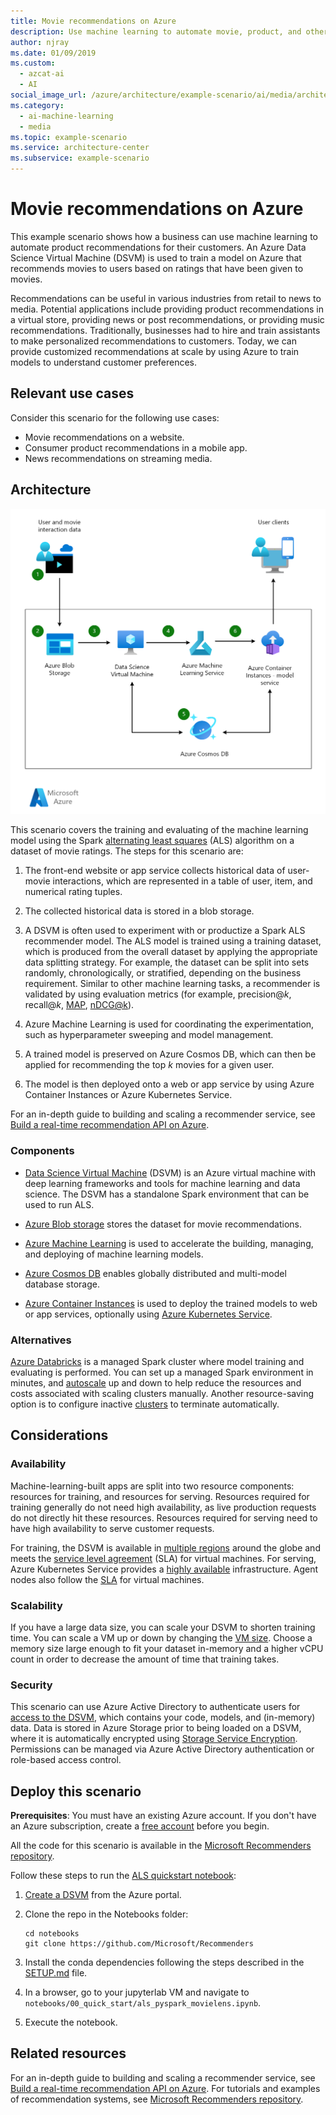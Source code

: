 ```yaml
---
title: Movie recommendations on Azure
description: Use machine learning to automate movie, product, and other recommendations using machine learning and an Azure Data Science Virtual Machine (DSVM) to train a model on Azure.
author: njray
ms.date: 01/09/2019
ms.custom:
  - azcat-ai
  - AI
social_image_url: /azure/architecture/example-scenario/ai/media/architecture-movie-recommender.png
ms.category:
  - ai-machine-learning
  - media
ms.topic: example-scenario
ms.service: architecture-center
ms.subservice: example-scenario
---
```


# Movie recommendations on Azure

This example scenario shows how a business can use machine learning to automate product recommendations for their customers. An Azure Data Science Virtual Machine (DSVM) is used to train a model on Azure that recommends movies to users based on ratings that have been given to movies.

Recommendations can be useful in various industries from retail to news to media. Potential applications include providing product recommendations in a virtual store, providing news or post recommendations, or providing music recommendations. Traditionally, businesses had to hire and train assistants to make personalized recommendations to customers. Today, we can provide customized recommendations at scale by using Azure to train models to understand customer preferences.

## Relevant use cases

Consider this scenario for the following use cases:

* Movie recommendations on a website.
* Consumer product recommendations in a mobile app.
* News recommendations on streaming media.

## Architecture

![Architecture of a machine learning model for training movie recommendations][architecture]

This scenario covers the training and evaluating of the machine learning model using the Spark [alternating least squares][als] (ALS) algorithm on a dataset of movie ratings. The steps for this scenario are:

1. The front-end website or app service collects historical data of user-movie interactions, which are represented in a table of user, item, and numerical rating tuples.

2. The collected historical data is stored in a blob storage.

3. A DSVM is often used to experiment with or productize a Spark ALS recommender model. The ALS model is trained using a training dataset, which is produced from the overall dataset by applying the appropriate data splitting strategy. For example, the dataset can be split into sets randomly, chronologically, or stratified, depending on the business requirement. Similar to other machine learning tasks, a recommender is validated by using evaluation metrics (for example, precision\@*k*, recall\@*k*, [MAP][map], [nDCG\@k][ndcg]).

4. Azure Machine Learning is used for coordinating the experimentation, such as hyperparameter sweeping and model management.

5. A trained model is preserved on Azure Cosmos DB, which can then be applied for recommending the top *k* movies for a given user.

6. The model is then deployed onto a web or app service by using Azure Container Instances or Azure Kubernetes Service.

For an in-depth guide to building and scaling a recommender service, see [Build a real-time recommendation API on Azure][ref-arch].

### Components

* [Data Science Virtual Machine][dsvm] (DSVM) is an Azure virtual machine with deep learning frameworks and tools for machine learning and data science. The DSVM has a standalone Spark environment that can be used to run ALS.

* [Azure Blob storage][blob] stores the dataset for movie recommendations.

* [Azure Machine Learning][mls] is used to accelerate the building, managing, and deploying of machine learning models.

* [Azure Cosmos DB][cosmos-db] enables globally distributed and multi-model database storage.

* [Azure Container Instances][aci] is used to deploy the trained models to web or app services, optionally using [Azure Kubernetes Service][aks].

### Alternatives

[Azure Databricks][databricks] is a managed Spark cluster where model training and evaluating is performed. You can set up a managed Spark environment in minutes, and [autoscale][autoscale] up and down to help reduce the resources and costs associated with scaling clusters manually. Another resource-saving option is to configure inactive [clusters][clusters] to terminate automatically.

## Considerations

### Availability

Machine-learning-built apps are split into two resource components: resources for training, and resources for serving. Resources required for training generally do not need high availability, as live production requests do not directly hit these resources. Resources required for serving need to have high availability to serve customer requests.

For training, the DSVM is available in [multiple regions][regions] around the globe and meets the [service level agreement][sla] (SLA) for virtual machines. For serving, Azure Kubernetes Service provides a [highly available][ha] infrastructure. Agent nodes also follow the [SLA][sla-aks] for virtual machines.

### Scalability

If you have a large data size, you can scale your DSVM to shorten training time. You can scale a VM up or down by changing the [VM size][vm-size]. Choose a memory size large enough to fit your dataset in-memory and a higher vCPU count in order to decrease the amount of time that training takes.

### Security

This scenario can use Azure Active Directory to authenticate users for [access to the DSVM][dsvm-id], which contains your code, models, and (in-memory) data. Data is stored in Azure Storage prior to being loaded on a DSVM, where it is automatically encrypted using [Storage Service Encryption][storage-security]. Permissions can be managed via Azure Active Directory authentication or role-based access control.

## Deploy this scenario

**Prerequisites**: You must have an existing Azure account. If you don't have an Azure subscription, create a [free account][free] before you begin.

All the code for this scenario is available in the [Microsoft Recommenders repository][github].

Follow these steps to run the [ALS quickstart notebook][notebook]:

1. [Create a DSVM][dsvm-ubuntu] from the Azure portal.

2. Clone the repo in the Notebooks folder:

    ```shell
    cd notebooks
    git clone https://github.com/Microsoft/Recommenders
    ```

3. Install the conda dependencies following the steps described in the [SETUP.md][setup] file.

4. In a browser, go to your jupyterlab VM and navigate to `notebooks/00_quick_start/als_pyspark_movielens.ipynb`.

5. Execute the notebook.

## Related resources

For an in-depth guide to building and scaling a recommender service, see [Build a real-time recommendation API on Azure][ref-arch]. For tutorials and examples of recommendation systems, see [Microsoft Recommenders repository][github].

[architecture]: ./media/architecture-movie-recommender.png
[aci]: https://docs.microsoft.com/azure/container-instances/container-instances-overview
[aks]: https://docs.microsoft.com/azure/aks/intro-kubernetes
[als]: https://spark.apache.org/docs/latest/ml-collaborative-filtering.html
[autoscale]: https://docs.azuredatabricks.net/user-guide/clusters/sizing.html#autoscaling
[blob]: https://docs.microsoft.com/azure/storage/blobs/storage-blobs-introduction
[clusters]: https://docs.azuredatabricks.net/user-guide/clusters/configure.html
[cosmos-db]: https://docs.microsoft.com/azure/cosmos-db/introduction
[databricks]: https://docs.microsoft.com/azure/azure-databricks/what-is-azure-databricks
[dsvm]: https://docs.microsoft.com/azure/machine-learning/data-science-virtual-machine/overview
[dsvm-id]: https://docs.microsoft.com/azure/machine-learning/data-science-virtual-machine/dsvm-common-identity
[dsvm-ubuntu]: https://docs.microsoft.com/azure/machine-learning/data-science-virtual-machine/dsvm-ubuntu-intro
[free]: https://azure.microsoft.com/free/?WT.mc_id=A261C142F
[github]: https://github.com/Microsoft/Recommenders
[ha]: https://docs.microsoft.com/azure/aks/container-service-quotas
[map]: https://en.wikipedia.org/wiki/Evaluation_measures_(information_retrieval)
[mls]: https://docs.microsoft.com/azure/machine-learning/service
[ndcg]: https://en.wikipedia.org/wiki/Discounted_cumulative_gain
[notebook]: https://github.com/microsoft/recommenders/blob/master/notebooks/00_quick_start/als_movielens.ipynb
[ref-arch]: ../../reference-architectures/ai/real-time-recommendation.md
[regions]: https://azure.microsoft.com/global-infrastructure/services/?products=virtual-machines&regions=all
[setup]: https://github.com/Microsoft/Recommenders/blob/master/SETUP.md
[sla]: https://azure.microsoft.com/support/legal/sla/virtual-machines/v1_8
[sla-aks]: https://azure.microsoft.com/support/legal/sla/kubernetes-service/v1_0
[storage-security]: https://docs.microsoft.com/azure/storage/common/storage-service-encryption
[vm-size]: https://docs.microsoft.com/azure/virtual-machines/virtual-machines-linux-change-vm-size
